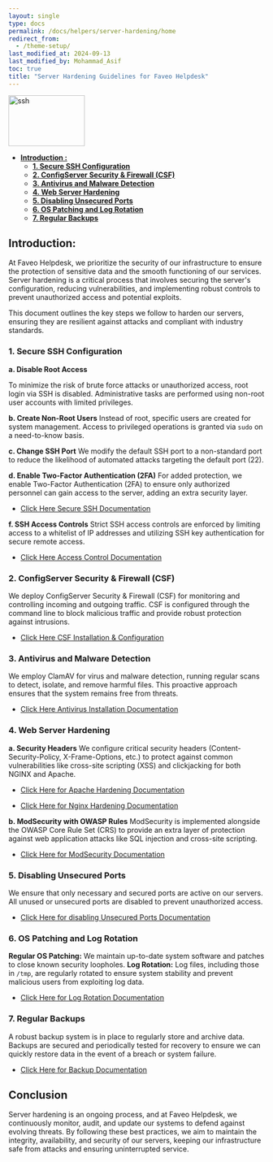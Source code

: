 ```yaml
---
layout: single
type: docs
permalink: /docs/helpers/server-hardening/home
redirect_from:
  - /theme-setup/
last_modified_at: 2024-09-13
last_modified_by: Mohammad_Asif
toc: true
title: "Server Hardening Guidelines for Faveo Helpdesk"
---
```


<img alt="ssh" src="https://static.thenounproject.com/png/3190015-200.png" width="150" height="100" />

- [<strong>Introduction :</strong>](#introduction-) 
    - [<strong>1. Secure SSH Configuration</strong>](#1-secure-ssh-configuration)
    - [<strong>2. ConfigServer Security & Firewall (CSF)</strong>](#2-configserver-security-&-firewall)
    - [<strong>3. Antivirus and Malware Detection</strong>](#3-antivirus-and-malware-detection)
    - [<strong>4. Web Server Hardening</strong>](#4-webserver-hardening)
    - [<strong>5. Disabling Unsecured Ports</strong>](#5-disabling-unsecured-ports)
    - [<strong>6. OS Patching and Log Rotation</strong>](#6-os-patching-and-log-rotation)
    - [<strong>7. Regular Backups</strong>](#7-regular-backups)




<a id="introduction-" name="introduction-"></a>

## <strong>Introduction:</strong>

At Faveo Helpdesk, we prioritize the security of our infrastructure to ensure the protection of sensitive data and the smooth functioning of our services. Server hardening is a critical process that involves securing the server's configuration, reducing vulnerabilities, and implementing robust controls to prevent unauthorized access and potential exploits.

This document outlines the key steps we follow to harden our servers, ensuring they are resilient against attacks and compliant with industry standards.


<a id="1-secure-ssh-configuration" name="1-secure-ssh-configuration"></a>

### <strong>1. Secure SSH Configuration</strong>

**a. Disable Root Access**

To minimize the risk of brute force attacks or unauthorized access, root login via SSH is disabled. Administrative tasks are performed using non-root user accounts with limited privileges.

**b. Create Non-Root Users**
Instead of root, specific users are created for system management. Access to privileged operations is granted via `sudo` on a need-to-know basis.

**c. Change SSH Port**
We modify the default SSH port to a non-standard port to reduce the likelihood of automated attacks targeting the default port (22).

**d. Enable Two-Factor Authentication (2FA)**
For added protection, we enable Two-Factor Authentication (2FA) to ensure only authorized personnel can gain access to the server, adding an extra security layer.

- [Click Here Secure SSH Documentation](/docs/helpers/server-hardening/secure-ssh)

**f. SSH Access Controls**
Strict SSH access controls are enforced by limiting access to a whitelist of IP addresses and utilizing SSH key authentication for secure remote access.

- [Click Here Access Control Documentation](/docs/helpers/server-hardening/access-control)



<a id="2-configserver-security-&-firewall" name="2-configserver-security-&-firewall"></a>

### <strong>2. ConfigServer Security & Firewall (CSF)</strong>

We deploy ConfigServer Security & Firewall (CSF) for monitoring and controlling incoming and outgoing traffic. CSF is configured through the command line to block malicious traffic and provide robust protection against intrusions.

- [Click Here CSF Installation & Configuration](/docs/helper/server-hardening/csf)


<a id="3-antivirus-and-malware-detection" name="3-antivirus-and-malware-detection"></a>

### <strong>3. Antivirus and Malware Detection</strong>

We employ ClamAV for virus and malware detection, running regular scans to detect, isolate, and remove harmful files. This proactive approach ensures that the system remains free from threats.

- [Click Here Antivirus Installation Documentation](/docs/helpers/server-hardening/clamav)


<a id="4-webserver-hardening" name="4-webserver-hardening"></a>

### <strong>4. Web Server Hardening</strong>

**a. Security Headers**
We configure critical security headers (Content-Security-Policy, X-Frame-Options, etc.) to protect against common vulnerabilities like cross-site scripting (XSS) and clickjacking for both NGINX and Apache.

- [Click Here for Apache Hardening Documentation](/docs/helpers/server-hardening/apache-hardening)

- [Click Here for Nginx Hardening Documentation](/docs/helpers/server-hardening/nginx-hardening)

**b. ModSecurity with OWASP Rules**
ModSecurity is implemented alongside the OWASP Core Rule Set (CRS) to provide an extra layer of protection against web application attacks like SQL injection and cross-site scripting.

- [Click Here for ModSecurity Documentation](/docs/helpers/server-hardening/mod-security)

<a id="5-disabling-unsecured-ports" name="5-disabling-unsecured-ports"></a>

### <strong>5. Disabling Unsecured Ports</strong>

We ensure that only necessary and secured ports are active on our servers. All unused or unsecured ports are disabled to prevent unauthorized access.

- [Click Here for disabling Unsecured Ports Documentation](/docs/helpers/server-hardening/unsecure-ports)


<a id="6-os-patching-and-log-rotation" name="6-os-patching-and-log-rotation"></a>

### <strong>6. OS Patching and Log Rotation</strong>

**Regular OS Patching:** We maintain up-to-date system software and patches to close known security loopholes.
**Log Rotation:** Log files, including those in `/tmp`, are regularly rotated to ensure system stability and prevent malicious users from exploiting log data.

- [Click Here for Log Rotation Documentation](/docs/helpers/server-hardening/log-rotation)


<a id="7-regular-backups" name="7-regular-backups"></a>

### <strong>7. Regular Backups</strong>

A robust backup system is in place to regularly store and archive data. Backups are secured and periodically tested for recovery to ensure we can quickly restore data in the event of a breach or system failure.

- [Click Here for Backup Documentation](/docs/helpers/choose-backup)

## Conclusion

Server hardening is an ongoing process, and at Faveo Helpdesk, we continuously monitor, audit, and update our systems to defend against evolving threats. By following these best practices, we aim to maintain the integrity, availability, and security of our servers, keeping our infrastructure safe from attacks and ensuring uninterrupted service.